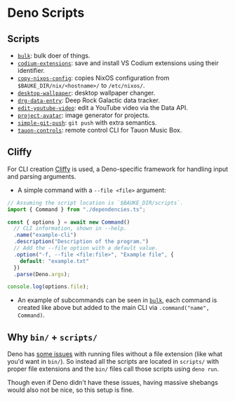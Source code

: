 # Deno Scripts

## Scripts

- [`bulk`]: bulk doer of things.
- [`codium-extensions`]: save and install VS Codium extensions using their identifier.
- [`copy-nixos-config`]: copies NixOS configuration from `$BAUKE_DIR/nix/<hostname>/` to `/etc/nixos/`.
- [`desktop-wallpaper`]: desktop wallpaper changer.
- [`drg-data-entry`]: Deep Rock Galactic data tracker.
- [`edit-youtube-video`]: edit a YouTube video via the Data API.
- [`project-avatar`]: image generator for projects.
- [`simple-git-push`]: `git push` with extra semantics.
- [`tauon-controls`]: remote control CLI for Tauon Music Box.

[`bulk`]: ./scripts/bulk/bulk.ts
[`codium-extensions`]: ./scripts/codium-extensions.ts
[`copy-nixos-config`]: ./scripts/copy-nixos-config.ts
[`desktop-wallpaper`]: ./scripts/desktop-wallpaper.ts
[`drg-data-entry`]: ./scripts/drg-data-entry.ts
[`edit-youtube-video`]: ./scripts/edit-youtube-video.ts
[`project-avatar`]: ./scripts/project-avatar.ts
[`simple-git-push`]: ./scripts/simple-git-push.ts
[`tauon-controls`]: ./scripts/tauon-controls.ts

## Cliffy

For CLI creation [Cliffy] is used, a Deno-specific framework for handling input and parsing arguments.

* A simple command with a `--file <file>` argument:

```ts
// Assuming the script location is `$BAUKE_DIR/scripts`.
import { Command } from "./dependencies.ts";

const { options } = await new Command()
  // CLI information, shown in --help.
  .name("example-cli")
  .description("Description of the program.")
  // Add the --file option with a default value.
  .option("-f, --file <file:file>", "Example file", {
    default: "example.txt"
  })
  .parse(Deno.args);

console.log(options.file);
```

* An example of subcommands can be seen in [`bulk`], each command is created like above but added to the main CLI via `.command("name", Command)`.

[Cliffy]: https://cliffy.io

## Why `bin/` + `scripts/`

Deno has [some issues](https://github.com/denoland/deno/issues/17195) with running files without a file extension (like what you'd want in `bin/`). So instead all the scripts are located in `scripts/` with proper file extensions and the `bin/` files call those scripts using `deno run`.

Though even if Deno didn't have these issues, having massive shebangs would also not be nice, so this setup is fine.
